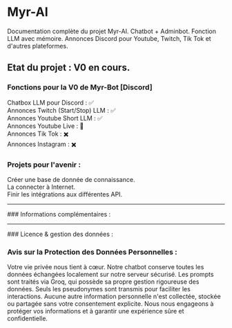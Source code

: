 # Myr-AI
Documentation complète du projet Myr-AI. Chatbot + Adminbot. Fonction LLM avec mémoire. Annonces Discord pour Youtube, Twitch, Tik Tok et d'autres plateformes.

## Etat du projet : V0 en cours.
### Fonctions pour la V0 de Myr-Bot [Discord]
Chatbox LLM pour Discord : ✅<br/>
Annonces Twitch (Start/Stop) LLM : ✅<br/>
Annonces Youtube Short LLM : ✅<br/>
Annonces Youtube Live : 🛑<br/>
Annonces Tik Tok : ✖️<br/>
Annonces Instagram : ✖️<br/>

### Projets pour l'avenir :
Créer une base de donnée de connaissance.<br/>
La connecter à Internet.<br/>
Finir les intégrations aux différentes API.<br/>
<hr>
### Informations complémentaires : 
<hr>
### Licence & gestion des données :

### Avis sur la Protection des Données Personnelles :
Votre vie privée nous tient à cœur. Notre chatbot conserve toutes les données échangées localement sur notre serveur sécurisé. Les prompts sont traités via Groq, qui possède sa propre gestion rigoureuse des données. Seuls les pseudonymes sont transmis pour faciliter les interactions. Aucune autre information personnelle n'est collectée, stockée ou partagée sans votre consentement explicite. Nous nous engageons à protéger vos informations et à garantir une expérience sûre et confidentielle.
